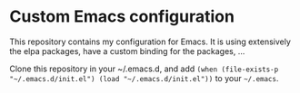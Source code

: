 # Custom Emacs configuration

This repository contains my configuration for Emacs.
It is using extensively the elpa packages, have a custom binding for the packages, ...

Clone this repository in your ~/.emacs.d, and add
`(when (file-exists-p "~/.emacs.d/init.el") (load "~/.emacs.d/init.el"))`
to your `~/.emacs`.
